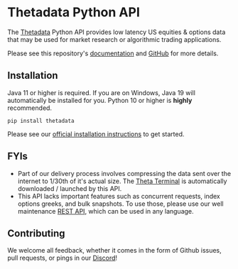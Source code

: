 # Thetadata Python API

The [Thetadata](https://thetadata.net) Python API provides low latency US equities & options data that may be used for
market research or algorithmic trading applications.

Please see this repository's [documentation](https://thetadata-api.github.io/thetadata-python) and [GitHub](https://github.com/ThetaData-API/thetadata-python) for more details.

## Installation

Java 11 or higher is required. If you are on Windows, Java 19 will automatically be installed for you. Python 10 or higher is **highly** recommended.

`pip install thetadata`

Please see our [official installation instructions](https://thetadata-api.github.io/thetadata-python/tutorials/#installation)
to get started.

## FYIs

- Part of our delivery process involves compressing the data sent over the internet to 1/30th of it's actual size. The [Theta Terminal](https://http-docs.thetadata.us/docs/theta-data-rest-api-v2/pmaq5r1wq98zk-introduction) is automatically downloaded / launched by this API.
- This API lacks important features such as concurrent requests, index options greeks, and bulk snapshots. To use those, please use our well maintenance [REST API](https://http-docs.thetadata.us), which can be used in any language.
## Contributing

We welcome all feedback, whether it comes in the form of Github issues, pull requests, or pings in our [Discord](https://discord.thetadata.us)!
